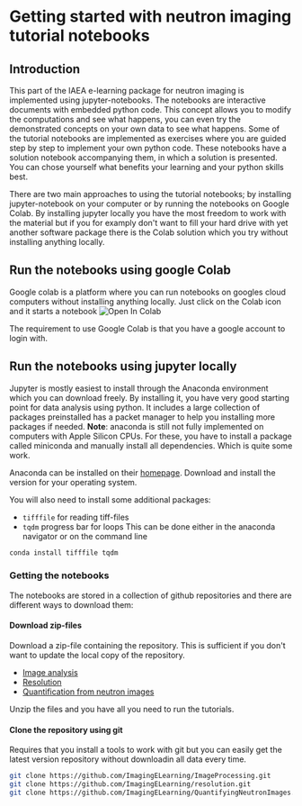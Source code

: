 # Getting started with neutron imaging tutorial notebooks

## Introduction
This part of the IAEA e-learning package for neutron imaging is implemented using jupyter-notebooks. 
The notebooks are interactive documents with embedded python code. This concept allows you to modify 
the computations and see what happens, you can even try the demonstrated concepts on your own data to see what happens.
Some of the tutorial notebooks are implemented as exercises where you are guided step by step to 
implement your own python code. These notebooks have a solution notebook accompanying them, in which a
solution is presented. You can chose yourself what benefits your learning and your python skills best. 

There are two main approaches to using the tutorial notebooks; by installing jupyter-notebook on your computer or by running the notebooks on Google Colab.
By installing jupyter locally you have the most freedom to work with the material but if you for examply don't want to fill your hard drive with yet another 
software package there is the Colab solution which you try without installing anything locally.

## Run the notebooks using google Colab
Google colab is a platform where you can run notebooks on googles cloud computers without installing anything locally. Just click on the Colab icon and it starts a notebook <img src="https://colab.research.google.com/assets/colab-badge.svg" alt="Open In Colab"/>

The requirement to use Google Colab is that you have a google account to login with. 

## Run the notebooks using jupyter locally
Jupyter is mostly easiest to install through the Anaconda environment which you can download freely. 
By installing it, you have very good starting point for data analysis using python. It includes a large 
collection of packages preinstalled has a packet manager to help you installing more packages if needed. __Note__: anaconda is still not fully implemented on computers with Apple Silicon CPUs. For these, you have to install a package called miniconda and manually install all dependencies. Which is quite some work.

Anaconda can be installed on their [homepage](https://www.anaconda.com/download). Download and install 
the version for your operating system. 

You will also need to install some additional packages:
- ```tifffile``` for reading tiff-files
- ```tqdm``` progress bar for loops
This can be done either in the anaconda navigator or on the command line
```bash
conda install tifffile tqdm
```

### Getting the notebooks
The notebooks are stored in a collection of github repositories and there are different ways to download them:

#### Download zip-files
Download a zip-file containing the repository. This is sufficient if you don't want to update the local copy of the repository.
- [Image analysis](https://github.com/ImagingELearning/ImageProcessing/archive/refs/heads/main.zip)
- [Resolution](https://github.com/ImagingELearning/resolution/archive/refs/heads/main.zip)
- [Quantification from neutron images](https://github.com/ImagingELearning/QuantifyingNeutronImages/archive/refs/heads/main.zip)

Unzip the files and you have all you need to run the tutorials.

#### Clone the repository using git
Requires that you install a tools to work with git but you can easily get the latest version repository without downloadin all data every time.
```bash
git clone https://github.com/ImagingELearning/ImageProcessing.git
git clone https://github.com/ImagingELearning/resolution.git
git clone https://github.com/ImagingELearning/QuantifyingNeutronImages.git
```


